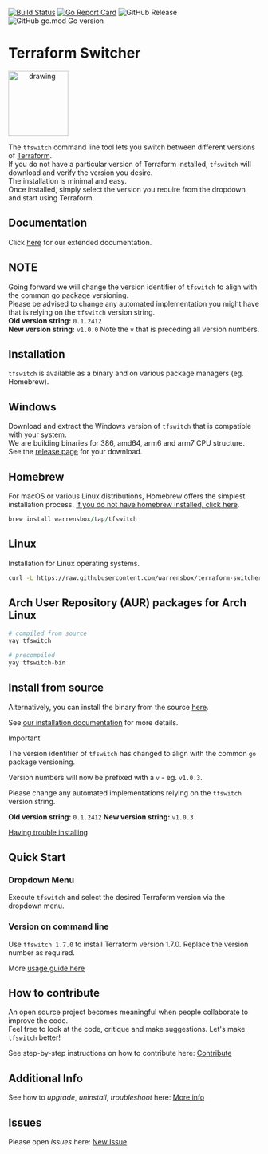 [![Build Status](https://github.com/warrensbox/terraform-switcher/actions/workflows/build.yml/badge.svg)](https://github.com/warrensbox/terraform-switcher/actions/workflows/build.yml)
[![Go Report Card](https://goreportcard.com/badge/github.com/warrensbox/terraform-switcher)](https://goreportcard.com/report/github.com/warrensbox/terraform-switcher)
![GitHub Release](https://img.shields.io/github/v/release/warrensbox/terraform-switcher)
![GitHub go.mod Go version](https://img.shields.io/github/go-mod/go-version/warrensbox/terraform-switcher)

# Terraform Switcher

<img style="text-align:center" src="https://s3.us-east-2.amazonaws.com/kepler-images/warrensbox/tfswitch/smallerlogo.png" alt="drawing" width="120" height="130"/>

The `tfswitch` command line tool lets you switch between different versions of [Terraform](https://www.terraform.io/).  
If you do not have a particular version of Terraform installed, `tfswitch` will download and verify the version you desire.  
The installation is minimal and easy.  
Once installed, simply select the version you require from the dropdown and start using Terraform.

## Documentation
Click [here](https://tfswitch.warrensbox.com) for our extended documentation.

## NOTE
Going forward we will change the version identifier of `tfswitch` to align with the common go package versioning.  
Please be advised to change any automated implementation you might have that is relying on the `tfswitch` version string.  
**Old version string:** `0.1.2412`  
**New version string:** `v1.0.0` Note the `v` that is preceding all version numbers.

## Installation
`tfswitch` is available as a binary and on various package managers (eg. Homebrew). 

## Windows
Download and extract the Windows version of `tfswitch` that is compatible with your system.  
We are building binaries for 386, amd64, arm6 and arm7 CPU structure.  
See the [release page](https://github.com/warrensbox/terraform-switcher/releases/latest) for your download.

## Homebrew
For macOS or various Linux distributions, Homebrew offers the simplest installation process. <a href="https://brew.sh/" target="_blank">If you do not have homebrew installed, click here</a>.

```ruby
brew install warrensbox/tap/tfswitch
```

## Linux
Installation for Linux operating systems.

```sh
curl -L https://raw.githubusercontent.com/warrensbox/terraform-switcher/release/install.sh | bash
```

## Arch User Repository (AUR) packages for Arch Linux

```sh
# compiled from source
yay tfswitch

# precompiled
yay tfswitch-bin
```

## Install from source

Alternatively, you can install the binary from the source <a href="https://github.com/warrensbox/terraform-switcher/releases" target="_blank">here</a>.

See [our installation documentation](https://tfswitch.warrensbox.com/Install) for more details.

> [!IMPORTANT]    
> The version identifier of `tfswitch` has changed to align with the common `go` package versioning.
>
> Version numbers will now be prefixed with a `v` - eg. `v1.0.3`.
>
> Please change any automated implementations relying on the `tfswitch` version string. 
>
> **Old version string:** `0.1.2412`
> **New version string:** `v1.0.3`

[Having trouble installing](https://tfswitch.warrensbox.com/Troubleshoot/)

## Quick Start
### Dropdown Menu
Execute `tfswitch` and select the desired Terraform version via the dropdown menu.
### Version on command line
Use `tfswitch 1.7.0` to install Terraform version 1.7.0. Replace the version number as required.

More [usage guide here](https://tfswitch.warrensbox.com/Quick-Start/)

## How to contribute
An open source project becomes meaningful when people collaborate to improve the code.    
Feel free to look at the code, critique and make suggestions. Let's make `tfswitch` better!

See step-by-step instructions on how to contribute here: [Contribute](https://tfswitch.warrensbox.com/How-to-Contribute/)

## Additional Info
See how to *upgrade*, *uninstall*, *troubleshoot* here: [More info](https://tfswitch.warrensbox.com/Upgrade-or-Uninstall/)

## Issues
Please open  *issues* here: [New Issue](https://github.com/warrensbox/terraform-switcher/issues)
